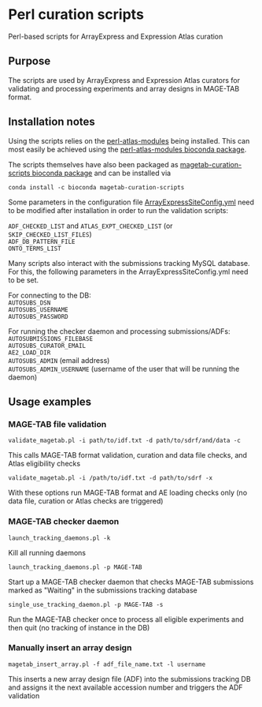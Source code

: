 # Perl curation scripts
Perl-based scripts for ArrayExpress and Expression Atlas curation

## Purpose

The scripts are used by ArrayExpress and Expression Atlas curators for validating and processing experiments and array designs in MAGE-TAB format.


## Installation notes
Using the scripts relies on the [perl-atlas-modules](https://github.com/ebi-gene-expression-group/perl-atlas-modules) being installed. This can most easily be achieved using the [perl-atlas-modules bioconda package](https://anaconda.org/bioconda/perl-atlas-modules).

The scripts themselves have also been packaged as [magetab-curation-scripts bioconda package](https://anaconda.org/bioconda/magetab-curation-scripts) and can be installed via

```
conda install -c bioconda magetab-curation-scripts
```

Some parameters in the configuration file [ArrayExpressSiteConfig.yml](https://github.com/ebi-gene-expression-group/perl-atlas-modules/blob/develop/supporting_files/ArrayExpressSiteConfig.yml.default) need to be modified after installation in order to run the validation scripts:

`ADF_CHECKED_LIST` and `ATLAS_EXPT_CHECKED_LIST` (or `SKIP_CHECKED_LIST_FILES`)<br>
`ADF_DB_PATTERN_FILE`<br>
`ONTO_TERMS_LIST`

Many scripts also interact with the submissions tracking MySQL database. For this, the following parameters in the ArrayExpressSiteConfig.yml need to be set.

For connecting to the DB:<br>
`AUTOSUBS_DSN`<br>
`AUTOSUBS_USERNAME`<br>
`AUTOSUBS_PASSWORD`<br>

For running the checker daemon and processing submissions/ADFs:<br>
`AUTOSUBMISSIONS_FILEBASE`<br>
`AUTOSUBS_CURATOR_EMAIL`<br>
`AE2_LOAD_DIR`<br>
`AUTOSUBS_ADMIN` (email address)<br>
`AUTOSUBS_ADMIN_USERNAME` (username of the user that will be running the daemon)

## Usage examples

### MAGE-TAB file validation

```
validate_magetab.pl -i path/to/idf.txt -d path/to/sdrf/and/data -c
```
This calls MAGE-TAB format validation, curation and data file checks, and Atlas eligibility checks

```
validate_magetab.pl -i /path/to/idf.txt -d path/to/sdrf -x
```
With these options run MAGE-TAB format and AE loading checks only (no data file, curation or Atlas checks are triggered)


### MAGE-TAB checker daemon

```
launch_tracking_daemons.pl -k
```
Kill all running daemons

```
launch_tracking_daemons.pl -p MAGE-TAB
```
Start up a MAGE-TAB checker daemon that checks MAGE-TAB submissions marked as "Waiting" in the submissions tracking database

```
single_use_tracking_daemon.pl -p MAGE-TAB -s
```
Run the MAGE-TAB checker once to process all eligible experiments and then quit (no tracking of instance in the DB)


### Manually insert an array design

```
magetab_insert_array.pl -f adf_file_name.txt -l username
```
This inserts a new array design file (ADF) into the submissions tracking DB and assigns it the next available accession number and triggers the ADF validation

